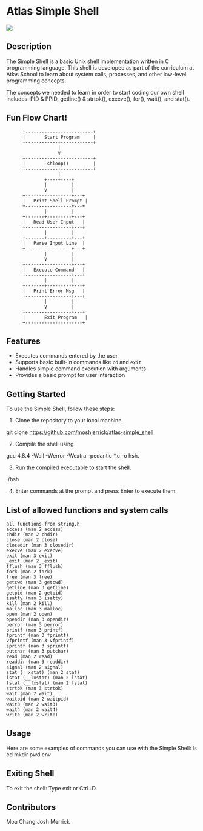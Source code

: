 # Atlas Simple Shell

<img src="https://encrypted-tbn0.gstatic.com/images?q=tbn:ANd9GcSK5DHO13kpVfm4iiqn6wAdl_-8FQU4cKO-Xkq2DhGE5qWyuH2gtrdbTUPII5detET4k10&usqp=CAU">


## Description
The Simple Shell is a basic Unix shell implementation written in C programming language. This shell is developed as part of the curriculum at Atlas School to learn about system calls, processes, and other low-level programming concepts.

The concepts we needed to learn in order to start coding our own shell includes: PID & PPID, getline() & strtok(), execve(), for(), wait(), and stat().

## Fun Flow Chart!

          +-------------------------+
          |       Start Program     |
          +------------+------------+
                       |
                       V
          +-------------------------+
          |        shloop()         |
          +------------+------------+
                       |
                  +----+----+
                  |         |
                  V         |
          +-----------------+---+
          |   Print Shell Prompt |
          +-----------------+---+
                  |         |
          +-------+---------+---+
          |   Read User Input   |
          +-----------------+---+
                  |         |
          +-------+---------+---+
          |   Parse Input Line  |
          +-----------------+---+
                  |         |
                  V         |
          +-----------------+---+
          |   Execute Command   |
          +-----------------+---+
                  |         |
          +-------+---------+---+
          |   Print Error Msg   |
          +-----------------+---+
                  |         |
                  V         |
          +-----------------+---+
          |       Exit Program   |
          +---------------------+



## Features
- Executes commands entered by the user
- Supports basic built-in commands like `cd` and `exit`
- Handles simple command execution with arguments
- Provides a basic prompt for user interaction

## Getting Started
To use the Simple Shell, follow these steps:

1. Clone the repository to your local machine.

git clone https://github.com/moshjerrick/atlas-simple_shell

2. Compile the shell using

gcc 4.8.4 -Wall -Werror -Wextra -pedantic *.c -o hsh.

3. Run the compiled executable to start the shell.

./hsh

4. Enter commands at the prompt and press Enter to execute them.

## List of allowed functions and system calls

    all functions from string.h
    access (man 2 access)
    chdir (man 2 chdir)
    close (man 2 close)
    closedir (man 3 closedir)
    execve (man 2 execve)
    exit (man 3 exit)
    _exit (man 2 _exit)
    fflush (man 3 fflush)
    fork (man 2 fork)
    free (man 3 free)
    getcwd (man 3 getcwd)
    getline (man 3 getline)
    getpid (man 2 getpid)
    isatty (man 3 isatty)
    kill (man 2 kill)
    malloc (man 3 malloc)
    open (man 2 open)
    opendir (man 3 opendir)
    perror (man 3 perror)
    printf (man 3 printf)
    fprintf (man 3 fprintf)
    vfprintf (man 3 vfprintf)
    sprintf (man 3 sprintf)
    putchar (man 3 putchar)
    read (man 2 read)
    readdir (man 3 readdir)
    signal (man 2 signal)
    stat (__xstat) (man 2 stat)
    lstat (__lxstat) (man 2 lstat)
    fstat (__fxstat) (man 2 fstat)
    strtok (man 3 strtok)
    wait (man 2 wait)
    waitpid (man 2 waitpid)
    wait3 (man 2 wait3)
    wait4 (man 2 wait4)
    write (man 2 write)


## Usage
Here are some examples of commands you can use with the Simple Shell:
ls
cd
mkdir
pwd
env

## Exiting Shell
To exit the shell: Type exit or Ctrl+D







## Contributors
Mou Chang
Josh Merrick
